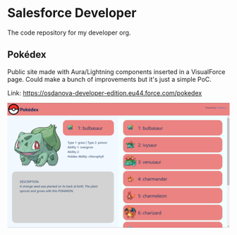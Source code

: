 # Salesforce Developer
The code repository for my developer org.

## Pokédex
Public site made with Aura/Lightning components inserted in a VisualForce page.
Could make a bunch of improvements but it's just a simple PoC.

Link: https://osdanova-developer-edition.eu44.force.com/pokedex

![](images/PKM_pokedex.png)